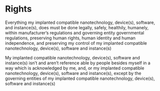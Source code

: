 # Rights
Everything my implanted compatible nanotechnology, device(s), software, and instance(s), does must be done legally, safely, healthily, humanely, within manufacturer’s regulations and governing entity governmental regulations, preserving human rights, human identity and human independence, and preserving my control of my implanted compatible nanotechnology, device(s), software and instance(s)

My implanted compatible nanotechnology, device(s), software and instance(s) isn’t and aren’t reference able by people besides myself in a way which is acknowledged by me, and, or my implanted compatible nanotechnology, device(s), software and instance(s), except by the governing entities of my implanted compatible nanotechnology, device(s), software and instance(s)
